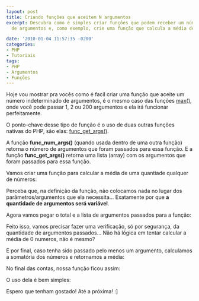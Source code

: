 ```yaml
---
layout: post
title: Criando funções que aceitem N argumentos
excerpt: Descubra como é simples criar funções que podem receber um número indeterminado
  de argumentos e, como exemplo, crie uma função que calcula a média de N números.

date: '2010-01-04 11:57:35 -0200'
categories:
- PHP
- Tutoriais
tags:
- PHP
- Argumentos
- Funções
---
```

Hoje vou mostrar pra vocês como é facil criar uma função que aceite um número indeterminado de argumentos, é o mesmo caso das funções [max()](http://www.php.net/manual/pt_BR/function.max.php), onde você pode passar 1, 2 ou 200 argumentos e ela irá funcionar perfeitamente.

O ponto-chave desse tipo de função é o uso de duas outras funções nativas do PHP, são elas: [func_get_args()](http://www.php.net/manual/pt_BR/function.func-get-args.php).

A função <strong>func_num_args()</strong> (quando usada dentro de uma outra função) retorna o número de argumentos que foram passados para essa função. E a função <strong>func_get_args()</strong> retorna uma lista (array) com os argumentos que foram passados para essa função.

Vamos criar uma função para calcular a média de uma quantiade qualquer de números:


<div data-gist-id="fc0fd637863dbf2e71af" data-gist-show-loading="false"></div>

Perceba que, na definição da função, não colocamos nada no lugar dos parâmetros/argumentos que ela necessita... Exatamente por que <strong>a quantidade de argumentos será variável</strong>.

Agora vamos pegar o total e a lista de argumentos passados para a função:


<div data-gist-id="e440b4b2fe1417a53995" data-gist-show-loading="false"></div>

Feito isso, vamos precisar fazer uma verificação, só por segurança, da quantidade de argumentos passados... Não há lógica em tentar calcular a média de 0 numeros, não é mesmo?


<div data-gist-id="cf368bf9fe431e20e71b" data-gist-show-loading="false"></div>

E por final, caso tenha sido passado pelo menos um argumento, calculamos a somatória dos números e retornamos a média:


<div data-gist-id="4b6bf8497b9ece7b3d03" data-gist-show-loading="false"></div>

No final das contas, nossa função ficou assim:


<div data-gist-id="5e0e339ea344a640d44e" data-gist-show-loading="false"></div>

O uso dela é bem simples:

<div data-gist-id="a6d7ac063a17bded1888" data-gist-show-loading="false"></div>

Espero que tenham gostado! Até a próxima! :]

